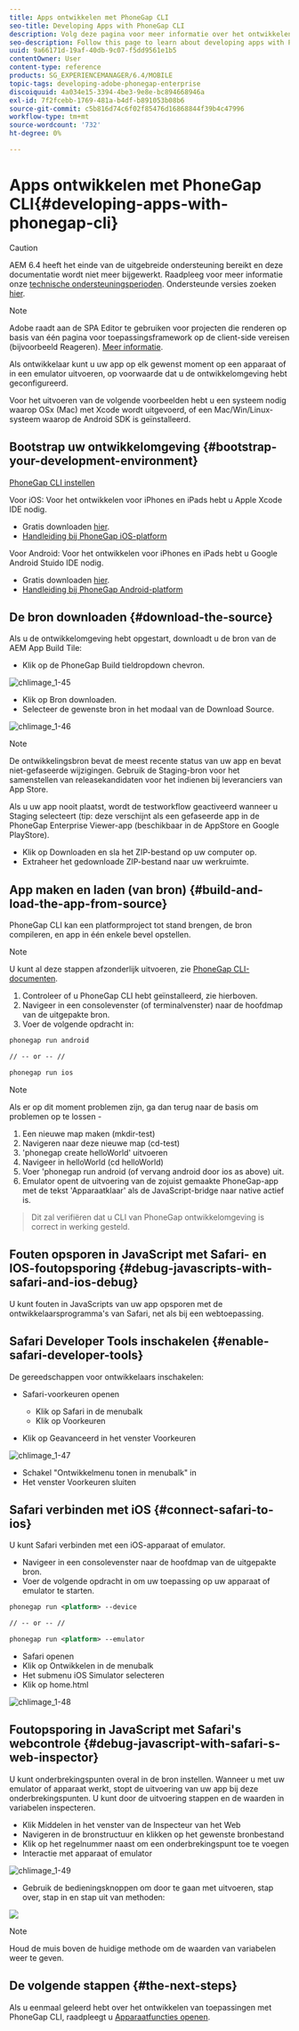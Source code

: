 ```yaml
---
title: Apps ontwikkelen met PhoneGap CLI
seo-title: Developing Apps with PhoneGap CLI
description: Volg deze pagina voor meer informatie over het ontwikkelen van toepassingen met PhoneGap CLI.
seo-description: Follow this page to learn about developing apps with PhoneGap CLI.
uuid: 9a66171d-19af-40db-9c07-f5dd9561e1b5
contentOwner: User
content-type: reference
products: SG_EXPERIENCEMANAGER/6.4/MOBILE
topic-tags: developing-adobe-phonegap-enterprise
discoiquuid: 4a034e15-3394-4be3-9e8e-bc894668946a
exl-id: 7f2fcebb-1769-481a-b4df-b891053b08b6
source-git-commit: c5b816d74c6f02f85476d16868844f39b4c47996
workflow-type: tm+mt
source-wordcount: '732'
ht-degree: 0%

---
```


# Apps ontwikkelen met PhoneGap CLI{#developing-apps-with-phonegap-cli}

>[!CAUTION]
>
>AEM 6.4 heeft het einde van de uitgebreide ondersteuning bereikt en deze documentatie wordt niet meer bijgewerkt. Raadpleeg voor meer informatie onze [technische ondersteuningsperioden](https://helpx.adobe.com/support/programs/eol-matrix.html). Ondersteunde versies zoeken [hier](https://experienceleague.adobe.com/docs/).

>[!NOTE]
>
>Adobe raadt aan de SPA Editor te gebruiken voor projecten die renderen op basis van één pagina voor toepassingsframework op de client-side vereisen (bijvoorbeeld Reageren). [Meer informatie](/help/sites-developing/spa-overview.md).

Als ontwikkelaar kunt u uw app op elk gewenst moment op een apparaat of in een emulator uitvoeren, op voorwaarde dat u de ontwikkelomgeving hebt geconfigureerd.

Voor het uitvoeren van de volgende voorbeelden hebt u een systeem nodig waarop OSx (Mac) met Xcode wordt uitgevoerd, of een Mac/Win/Linux-systeem waarop de Android SDK is geïnstalleerd.

## Bootstrap uw ontwikkelomgeving {#bootstrap-your-development-environment}

[PhoneGap CLI instellen](https://docs.phonegap.com/en/4.0.0/guide_cli_index.md.html#The%20Command-Line%20Interface)

Voor iOS: Voor het ontwikkelen voor iPhones en iPads hebt u Apple Xcode IDE nodig.

* Gratis downloaden [hier](https://developer.apple.com/xcode/downloads/).
* [Handleiding bij PhoneGap iOS-platform](https://docs.phonegap.com/en/4.0.0/guide_platforms_ios_index.md.html#iOS%20Platform%20Guide)

Voor Android: Voor het ontwikkelen voor iPhones en iPads hebt u Google Android Stuido IDE nodig.

* Gratis downloaden [hier](https://developer.android.com/sdk/index.html).
* [Handleiding bij PhoneGap Android-platform](https://docs.phonegap.com/en/4.0.0/guide_platforms_android_index.md.html#Android%20Platform%20Guide)

## De bron downloaden {#download-the-source}

Als u de ontwikkelomgeving hebt opgestart, downloadt u de bron van de AEM App Build Tile:

* Klik op de PhoneGap Build tieldropdown chevron.

![chlimage_1-45](assets/chlimage_1-45.png)

* Klik op Bron downloaden.
* Selecteer de gewenste bron in het modaal van de Download Source.

![chlimage_1-46](assets/chlimage_1-46.png)

>[!NOTE]
>
>De ontwikkelingsbron bevat de meest recente status van uw app en bevat niet-gefaseerde wijzigingen. Gebruik de Staging-bron voor het samenstellen van releasekandidaten voor het indienen bij leveranciers van App Store.
>
>Als u uw app nooit plaatst, wordt de testworkflow geactiveerd wanneer u Staging selecteert (tip: deze verschijnt als een gefaseerde app in de PhoneGap Enterprise Viewer-app (beschikbaar in de AppStore en Google PlayStore).

* Klik op Downloaden en sla het ZIP-bestand op uw computer op.
* Extraheer het gedownloade ZIP-bestand naar uw werkruimte.

## App maken en laden (van bron) {#build-and-load-the-app-from-source}

PhoneGap CLI kan een platformproject tot stand brengen, de bron compileren, en app in één enkele bevel opstellen.

>[!NOTE]
>
>U kunt al deze stappen afzonderlijk uitvoeren, zie [PhoneGap CLI-documenten](https://phonegap.com/blog/2014/11/13/phonegap-cli-3-6-3/).

1. Controleer of u PhoneGap CLI hebt geïnstalleerd, zie hierboven.
1. Navigeer in een consolevenster (of terminalvenster) naar de hoofdmap van de uitgepakte bron.
1. Voer de volgende opdracht in:

```xml
phonegap run android

// -- or -- //

phonegap run ios
```

>[!NOTE]
>
>Als er op dit moment problemen zijn, ga dan terug naar de basis om problemen op te lossen -
>
>1. Een nieuwe map maken (mkdir-test)
>1. Navigeren naar deze nieuwe map (cd-test)
>1. &#39;phonegap create helloWorld&#39; uitvoeren
>1. Navigeer in helloWorld (cd helloWorld)
>1. Voer &#39;phonegap run android (of vervang android door ios as above) uit.
>1. Emulator opent de uitvoering van de zojuist gemaakte PhoneGap-app met de tekst &#39;Apparaatklaar&#39; als de JavaScript-bridge naar native actief is.

>
>Dit zal verifiëren dat u CLI van PhoneGap ontwikkelomgeving is correct in werking gesteld.

## Fouten opsporen in JavaScript met Safari- en IOS-foutopsporing {#debug-javascripts-with-safari-and-ios-debug}

U kunt fouten in JavaScripts van uw app opsporen met de ontwikkelaarsprogramma&#39;s van Safari, net als bij een webtoepassing.

## Safari Developer Tools inschakelen {#enable-safari-developer-tools}

De gereedschappen voor ontwikkelaars inschakelen:

* Safari-voorkeuren openen

   * Klik op Safari in de menubalk
   * Klik op Voorkeuren

* Klik op Geavanceerd in het venster Voorkeuren

![chlimage_1-47](assets/chlimage_1-47.png)

* Schakel &quot;Ontwikkelmenu tonen in menubalk&quot; in
* Het venster Voorkeuren sluiten

## Safari verbinden met iOS {#connect-safari-to-ios}

U kunt Safari verbinden met een iOS-apparaat of emulator.

* Navigeer in een consolevenster naar de hoofdmap van de uitgepakte bron.
* Voer de volgende opdracht in om uw toepassing op uw apparaat of emulator te starten.

```xml
phonegap run <platform> --device

// -- or -- //

phonegap run <platform> --emulator
```

* Safari openen
* Klik op Ontwikkelen in de menubalk
* Het submenu iOS Simulator selecteren
* Klik op home.html

![chlimage_1-48](assets/chlimage_1-48.png)

## Foutopsporing in JavaScript met Safari&#39;s webcontrole {#debug-javascript-with-safari-s-web-inspector}

U kunt onderbrekingspunten overal in de bron instellen. Wanneer u met uw emulator of apparaat werkt, stopt de uitvoering van uw app bij deze onderbrekingspunten. U kunt door de uitvoering stappen en de waarden in variabelen inspecteren.

* Klik Middelen in het venster van de Inspecteur van het Web
* Navigeren in de bronstructuur en klikken op het gewenste bronbestand
* Klik op het regelnummer naast om een onderbrekingspunt toe te voegen
* Interactie met apparaat of emulator

![chlimage_1-49](assets/chlimage_1-49.png)

* Gebruik de bedieningsknoppen om door te gaan met uitvoeren, stap over, stap in en stap uit van methoden:

![](do-not-localize/chlimage_1-4.png)

>[!NOTE]
>
>Houd de muis boven de huidige methode om de waarden van variabelen weer te geven.

## De volgende stappen {#the-next-steps}

Als u eenmaal geleerd hebt over het ontwikkelen van toepassingen met PhoneGap CLI, raadpleegt u [Apparaatfuncties openen](/help/mobile/phonegap-access-device-features.md).
